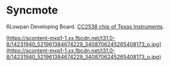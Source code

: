 # Syncmote
6Lowpan Developing Board.
[CC2538 chip of Texas Instruments](http://www.ti.com/product/cc2538).

[https://scontent-mxp1-1.xx.fbcdn.net/t31.0-8/14231940_521961384674229_3408706245265408173_o.jpg](https://scontent-mxp1-1.xx.fbcdn.net/t31.0-8/14231940_521961384674229_3408706245265408173_o.jpg)
